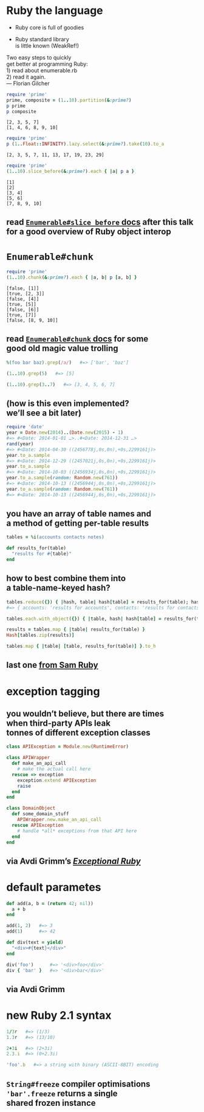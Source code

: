 # Ruby the language

* Ruby core is full of goodies
<!-- .element: class="fragment" -->

* Ruby standard library<br />is little known (WeakRef!)
<!-- .element: class="fragment" -->

<p class='fragment quote'>
  Two easy steps to quickly<br />
  get better at programming Ruby:<br />
  1) read about enumerable.rb<br />
  2) read it again.<br />
  — Florian Gilcher
</p>



```ruby
require 'prime'
prime, composite = (1..10).partition(&:prime?)
p prime
p composite
```

```no-highlight
[2, 3, 5, 7]
[1, 4, 6, 8, 9, 10]
```
<!-- .element: class="fragment" -->

```ruby
require 'prime'
p (1..Float::INFINITY).lazy.select(&:prime?).take(10).to_a
```
<!-- .element: class="fragment" -->

```no-highlight
[2, 3, 5, 7, 11, 13, 17, 19, 23, 29]
```
<!-- .element: class="fragment" -->

```ruby
require 'prime'
(1..10).slice_before(&:prime?).each { |a| p a }
```
<!-- .element: class="fragment" -->

```no-highlight
[1]
[2]
[3, 4]
[5, 6]
[7, 8, 9, 10]
```
<!-- .element: class="fragment" -->

## read [`Enumerable#slice_before` docs](http://rubydoc.info/stdlib/core/Enumerable#slice_before-instance_method) after this talk<br />for a good overview of Ruby object interop
<!-- .element: class="fragment" -->


# `Enumerable#chunk`

```ruby
require 'prime'
(1..10).chunk(&:prime?).each { |a, b| p [a, b] }
```
<!-- .element: class="fragment" -->

```no-highlight
[false, [1]]
[true, [2, 3]]
[false, [4]]
[true, [5]]
[false, [6]]
[true, [7]]
[false, [8, 9, 10]]
```
<!-- .element: class="fragment" -->

## read [`Enumerable#chunk` docs](http://rubydoc.info/stdlib/core/Enumerable#chunk-instance_method) for some<br />good old magic value trolling
<!-- .element: class="fragment" -->


```ruby
%(foo bar baz).grep(/a/)   #=> ['bar', 'baz']
```

```ruby
(1..10).grep(5)   #=> [5]
```
<!-- .element: class="fragment" -->

```ruby
(1..10).grep(3..7)   #=> [3, 4, 5, 6, 7]
```
<!-- .element: class="fragment" -->

## (how is this even implemented?<br />we’ll see a bit later)
<!-- .element: class="fragment" -->

```ruby
require 'date'
year = Date.new(2014)..(Date.new(2015) - 1)
#=> #<Date: 2014-01-01 …>..#<Date: 2014-12-31 …>
rand(year)
#=> #<Date: 2014-04-30 ((2456778j,0s,0n),+0s,2299161j)>
year.to_a.sample
#=> #<Date: 2014-12-29 ((2457021j,0s,0n),+0s,2299161j)>
year.to_a.sample
#=> #<Date: 2014-10-03 ((2456934j,0s,0n),+0s,2299161j)>
year.to_a.sample(random: Random.new(761))
#=> #<Date: 2014-10-13 ((2456944j,0s,0n),+0s,2299161j)>
year.to_a.sample(random: Random.new(761))
#=> #<Date: 2014-10-13 ((2456944j,0s,0n),+0s,2299161j)>
```
<!-- .element: class="fragment" -->


## you have an array of table names and<br />a method of getting per-table results

```ruby
tables = %i(accounts contacts notes)

def results_for(table)
  "results for #{table}"
end
```
<!-- .element: class="fragment" -->

## how to best combine them into<br />a table-name-keyed hash?
<!-- .element: class="fragment" -->

```ruby
tables.reduce({}) { |hash, table| hash[table] = results_for(table); hash }
#=> { accounts: 'results for accounts', contacts: 'results for contacts', … }
```
<!-- .element: class="fragment" -->

```ruby
tables.each.with_object({}) { |table, hash| hash[table] = results_for(table) }
```
<!-- .element: class="fragment" -->

```ruby
results = tables.map { |table| results_for(table) }
Hash[tables.zip(results)]
```
<!-- .element: class="fragment" -->

```ruby
tables.map { |table| [table, results_for(table)] }.to_h
```
<!-- .element: class="fragment" -->

## last one [from Sam Ruby](https://gist.github.com/chastell/1900f257310e5212f3c2)
<!-- .element: class="fragment" -->



# exception tagging

## you wouldn’t believe, but there are times<br />when third-party APIs leak<br />tonnes of different exception classes
<!-- .element: class="fragment" -->

```ruby
class APIException = Module.new(RuntimeError)

class APIWrapper
  def make_an_api_call
    # make the actual call here
  rescue => exception
    exception.extend APIException
    raise
  end
end
```
<!-- .element: class="fragment" -->

```ruby
class DomainObject
  def some_domain_stuff
    APIWrapper.new.make_an_api_call
  rescue APIException
    # handle *all* exceptions from that API here
  end
end
```
<!-- .element: class="fragment" -->

## via Avdi Grimm’s [_Exceptional Ruby_](http://exceptionalruby.com)
<!-- .element: class="fragment" -->


# default parametes

```ruby
def add(a, b = (return 42; nil))
  a + b
end
```
<!-- .element: class="fragment" -->

```ruby
add(1, 2)   #=> 3
add(1)      #=> 42
```
<!-- .element: class="fragment" -->

```ruby
def div(text = yield)
  "<div>#{text}</div>"
end
```
<!-- .element: class="fragment" -->

```ruby
div('foo')      #=> '<div>foo</div>'
div { 'bar' }   #=> '<div>bar</div>'
```
<!-- .element: class="fragment" -->

## via Avdi Grimm
<!-- .element: class="fragment" -->


# new Ruby 2.1 syntax

```ruby
1/3r   #=> (1/3)
1.3r   #=> (13/10)

2+3i   #=> (2+3i)
2.3.i  #=> (0+2.3i)

'foo'.b   #=> a string with binary (ASCII-8BIT) encoding
```
<!-- .element: class="fragment" -->

## `String#freeze` compiler optimisations<br />`'bar'.freeze` returns a single<br />shared frozen instance
<!-- .element: class="fragment" -->
